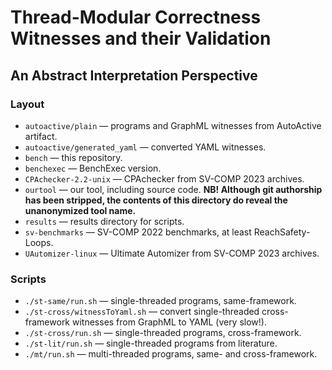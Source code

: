 # Thread-Modular Correctness Witnesses and their Validation
## An Abstract Interpretation Perspective

### Layout
* `autoactive/plain` — programs and GraphML witnesses from AutoActive artifact.
* `autoactive/generated_yaml` — converted YAML witnesses.
* `bench` — this repository.
* `benchexec` — BenchExec version.
* `CPAchecker-2.2-unix` — CPAchecker from SV-COMP 2023 archives.
* `ourtool` — our tool, including source code. **NB! Although git authorship has been stripped, the contents of this directory do reveal the unanonymized tool name.**
* `results` — results directory for scripts.
* `sv-benchmarks` — SV-COMP 2022 benchmarks, at least ReachSafety-Loops.
* `UAutomizer-linux` — Ultimate Automizer from SV-COMP 2023 archives.

### Scripts
* `./st-same/run.sh` — single-threaded programs, same-framework.
* `./st-cross/witnessToYaml.sh` — convert single-threaded cross-framework witnesses from GraphML to YAML (very slow!).
* `./st-cross/run.sh` — single-threaded programs, cross-framework.
* `./st-lit/run.sh` — single-threaded programs from literature.
* `./mt/run.sh` — multi-threaded programs, same- and cross-framework.
